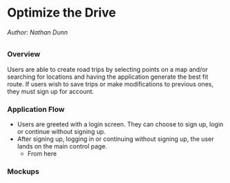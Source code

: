 # Optimize the Drive
###### Author: Nathan Dunn

### Overview
Users are able to create road trips by selecting points on a map and/or searching for locations and having the application generate the best fit route. If users wish to save trips or make modifications to previous ones, they must sign up for account.

### Application Flow
* Users are greeted with a login screen. They can choose to sign up, login or continue without signing up.
* After signing up, logging in or continuing without signing up, the user lands on the main control page.
    * From here

### Mockups
